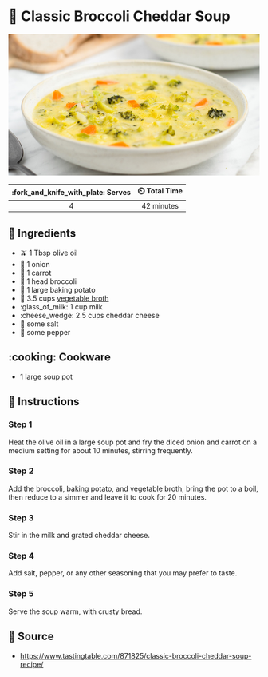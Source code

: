 # :broccoli: Classic Broccoli Cheddar Soup

![Classic Broccoli Cheddar Soup](../assets/images/classic-broccoli-cheddar-soup.jpg)

| :fork_and_knife_with_plate: Serves | :timer_clock: Total Time |
|:----------------------------------:|:-----------------------: |
| 4 | 42 minutes |

## :salt: Ingredients

- :olive: 1 Tbsp olive oil
- :onion: 1 onion
- :carrot: 1 carrot
- :broccoli: 1 head broccoli
- :potato: 1 large baking potato
- :stew: 3.5 cups [vegetable broth][1]
- :glass_of_milk: 1 cup milk
- :cheese_wedge: 2.5 cups cheddar cheese
- :salt: some salt
- :salt: some pepper

## :cooking: Cookware

- 1 large soup pot

## :pencil: Instructions

### Step 1

Heat the olive oil in a large soup pot and fry the diced onion and carrot on a medium setting for about 10 minutes,
stirring frequently.

### Step 2

Add the broccoli, baking potato, and vegetable broth, bring the pot to a boil, then reduce to a simmer and leave it to
cook for 20 minutes.

### Step 3

Stir in the milk and grated cheddar cheese.

### Step 4

Add salt, pepper, or any other seasoning that you may prefer to taste.

### Step 5

Serve the soup warm, with crusty bread.

## :link: Source

- <https://www.tastingtable.com/871825/classic-broccoli-cheddar-soup-recipe/>

[1]: <../ingredients/vegetable-broth.md>

